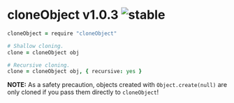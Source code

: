
# cloneObject v1.0.3 ![stable](https://img.shields.io/badge/stability-stable-4EBA0F.svg?style=flat)

```coffee
cloneObject = require "cloneObject"

# Shallow cloning.
clone = cloneObject obj

# Recursive cloning.
clone = cloneObject obj, { recursive: yes }
```

**NOTE:** As a safety precaution, objects created with `Object.create(null)`
are only cloned if you pass them directly to `cloneObject`!
